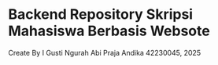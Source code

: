 <h1>Backend Repository Skripsi Mahasiswa Berbasis Websote</h1>

<p>Create By I Gusti Ngurah Abi Praja Andika 42230045, 2025</p>
